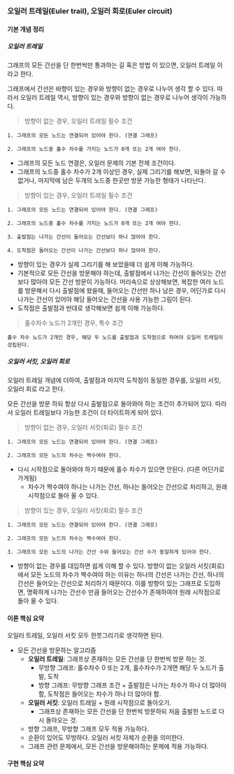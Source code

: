 ### 오일러 트레일\(Euler trail\), 오일러 회로\(Euler circuit\)

#### 기본 개념 정리

##### 오일러 트레일

그래프의 모든 간선을 단 한번씩만 통과하는 길 혹은 방법 이 있으면, 오일러 트레일 이라고 한다.

그래프에서 간선은 바향이 있는 경우와 방향이 없는 경우로 나누어 생각 할 수 있다. 따라서 오일러 트레일 역시, 방향이 있는 경우와 방향이 없는 경우로 나누어 생각이 가능하다.

> 방향이 없는 경우, 오일러 트레일 필수 조건

```
1. 그래프의 모든 노드는 연결되어 있어야 한다. (연결 그래프)

2. 그래프의 노드중 홀수 차수를 가지는 노드가 0개 또는 2개 여야 한다.
```

* 그래프의 모든 노드 연결은, 오일러 문제의 기본 전제 조건이다.
* 그래프의 노드중 홀수 차수가 2개 이상인 경우, 실제 그리기를 해보면, 되돌아 갈 수 없거나, 마지막에 남은 두개의 노드중 한곳만 방문 가능한 형태가 나타난다.



> 방향이 있는 경우, 오일러 트레일 필수 조건

```
1. 그래프의 모든 노드는 연결되어 있어야 한다. (연결 그래프)

2. 그래프의 노드중 홀수 차수를 가지는 노드가 0개 또는 2개 여야 한다.

3. 출발점는 나가는 간선이 들어오는 간선보다 하나 많아야 한다.

4. 도착점은 들어오는 간선이 나가는 간선보다 하나 많아야 한다.
```

* 방향이 있는 경우가 실제 그리기를 해 보았을때 더 쉽게 이해 가능하다.
* 기본적으로 모든 간선을 방문해야 하는데, 출발점에서 나가는 간선이 들어오는 간선보다 많아야 모든 간선 방문이 가능하다. 머리속으로 상상해보면, 복잡한 여러 노드를 방문해서 다시 출발점에 왔을때, 들어오는 간선만 하나 남은 경우, 어딘가로 다시 나가는 간선이 있어야 해당 들어오는 간선을 사용 가능한 그림이 된다.
* 도착점은 출발점과 반대로 생각해보면 쉽게 이해 가능하다.



> 홀수차수 노드가 2개인 경우, 특수 조건

```
홀수 차수 노드가 2개인 경우, 해당 두 노드를 출발점과 도착점으로 하여야 오일러 트레일이 성립된다.
```





##### 오일러 서킷, 오일러 회로

오일러 트레일 개념에 더하여, 출발점과 마지막 도착점이 동일한 경우를, 오일러 서킷, 오일러 회로 라고 한다.

모든 간선을 방문 하되 항상 다시 출발점으로 돌아와야 하는 조건이 추가되어 있다. 따라서 오일러 트레일보다 가능한 조건이 더 타이트하게 되어 있다.



> 방향이 없는 경우, 오일러 서킷\(회로\) 필수 조건

```
1. 그래프의 모든 노드는 연결되어 있어야 한다. (연결 그래프)

2. 그래프의 모든 노드의 차수는 짝수여야 한다.
```

* 다시 시작점으로 돌아와야 하기 때문에 홀수 차수가 있으면 안된다. \(다른 어딘가로 가게됨\)
  * 차수가 짝수여야 하나는 나가는 간선, 하나는 들어오는 간선으로 처리하고, 원래 시작점으로 돌아 올 수 있다.



> 방향이 있는 경우, 오일러 서킷\(회로\) 필수 조건

```
1. 그래프의 모든 노드는 연결되어 있어야 한다. (연결 그래프)

2. 그래프의 모든 노드의 차수는 짝수여야 한다.

3. 그래프의 모든 노드의 나가는 간선 수와 들어오는 간선 수가 동일하게 있어야 한다.
```

* 방향이 없는 경우를 대입하면 쉽게 이해 할 수 있다. 방향이 없는 오일러 서킷\(회로\)에서 모든 노드의 차수가 짝수여야 하는 이유는 하나의 간선은 나가는 간선, 하나의 간선은 들어오는 간선으로 처리하기 때문이다. 이를 방향이 있는 그래프로 도입하면, 명확하게 나가는 간선수 만큼 들어오는 간선수가 존재하여야 원래 시작점으로 돌아 올 수 있다.



#### 이론 핵심 요약

오일러 트레일, 오일러 서킷 모두 한붓그리기로 생각하면 된다.

* 모든 간선을 방문하는 알고리즘
  * **오일러 트레일**: 그래프상 존재하는 모든 간선을 단 한번씩 방문 하는 것.
    * 무방향 그래프: 홀수차수 0 또는 2개, 홀수차수가 2개면 해당 두 노드가 출발, 도착
    * 방향 그래프: 무방향 그래프 조건 + 출발점은 나가는 차수가 하나 더 많아야 함, 도착점은 들어오는 차수가 하나 더 많아야 함.
  * **오일러 서킷**: 오일러 트레일 + 원래 시작점으로 돌아오기.
    * 그래프상 존재하는 모든 간선을 단 한번씩 방문하되 처음 출발한 노드로 다시 돌아오는 것.
  * 방향 그래프, 무방향 그래프 모두 적용 가능하다.
  * 순환이 있어도 무방하다. 오일러 서킷 자체가 순환을 의미한다.
  * 그래프 관련 문제에서, 모든 간선을 방문해야하는 문제에 적용 가능하다.

#### 구현 핵심 요약



